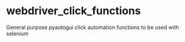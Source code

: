 # webdriver_click_functions
General purpose pyautogui click automation functions to be used with selenium

